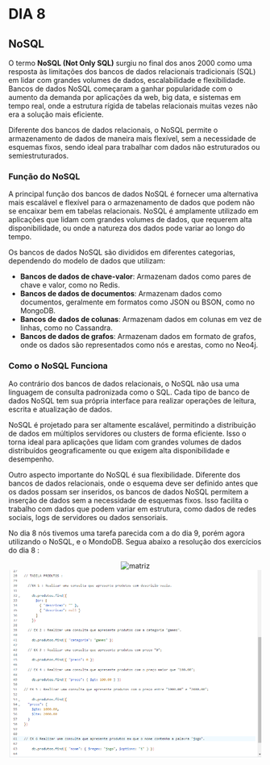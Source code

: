 # DIA 8

## NoSQL 

O termo **NoSQL (Not Only SQL)** surgiu no final dos anos 2000 como uma resposta às limitações dos bancos de dados relacionais tradicionais (SQL) em lidar com grandes volumes de dados, escalabilidade e flexibilidade. Bancos de dados NoSQL começaram a ganhar popularidade com o aumento da demanda por aplicações da web, big data, e sistemas em tempo real, onde a estrutura rígida de tabelas relacionais muitas vezes não era a solução mais eficiente.

Diferente dos bancos de dados relacionais, o NoSQL permite o armazenamento de dados de maneira mais flexível, sem a necessidade de esquemas fixos, sendo ideal para trabalhar com dados não estruturados ou semiestruturados. 

### Função do NoSQL

A principal função dos bancos de dados NoSQL é fornecer uma alternativa mais escalável e flexível para o armazenamento de dados que podem não se encaixar bem em tabelas relacionais. NoSQL é amplamente utilizado em aplicações que lidam com grandes volumes de dados, que requerem alta disponibilidade, ou onde a natureza dos dados pode variar ao longo do tempo.

Os bancos de dados NoSQL são divididos em diferentes categorias, dependendo do modelo de dados que utilizam:

- **Bancos de dados de chave-valor**: Armazenam dados como pares de chave e valor, como no Redis.
- **Bancos de dados de documentos**: Armazenam dados como documentos, geralmente em formatos como JSON ou BSON, como no MongoDB.
- **Bancos de dados de colunas**: Armazenam dados em colunas em vez de linhas, como no Cassandra.
- **Bancos de dados de grafos**: Armazenam dados em formato de grafos, onde os dados são representados como nós e arestas, como no Neo4j.

### Como o NoSQL Funciona

Ao contrário dos bancos de dados relacionais, o NoSQL não usa uma linguagem de consulta padronizada como o SQL. Cada tipo de banco de dados NoSQL tem sua própria interface para realizar operações de leitura, escrita e atualização de dados. 

NoSQL é projetado para ser altamente escalável, permitindo a distribuição de dados em múltiplos servidores ou clusters de forma eficiente. Isso o torna ideal para aplicações que lidam com grandes volumes de dados distribuídos geograficamente ou que exigem alta disponibilidade e desempenho.

Outro aspecto importante do NoSQL é sua flexibilidade. Diferente dos bancos de dados relacionais, onde o esquema deve ser definido antes que os dados possam ser inseridos, os bancos de dados NoSQL permitem a inserção de dados sem a necessidade de esquemas fixos. Isso facilita o trabalho com dados que podem variar em estrutura, como dados de redes sociais, logs de servidores ou dados sensoriais.

No dia 8 nós tivemos uma tarefa parecida com a do dia 9, porém agora utilizando o NoSQL, e o MondoDB. Segua abaixo a resolução dos exercícios do dia 8 :

<div align="center">
<img src="Imagens\Tabela usuários MangoDB.png" alt="matriz" width="500">
</div>

<div align="center">
<img src="Imagens\Tabela Produtos MangoDB.png" alt="matriz" width="500">
</div>
